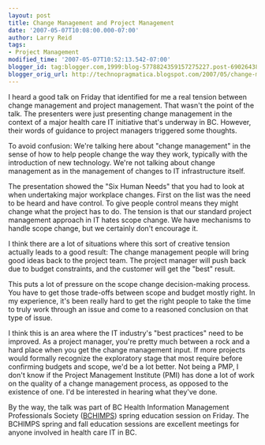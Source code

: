 ```yaml
---
layout: post
title: Change Management and Project Management
date: '2007-05-07T10:08:00.000-07:00'
author: Larry Reid
tags:
- Project Management
modified_time: '2007-05-07T10:52:13.542-07:00'
blogger_id: tag:blogger.com,1999:blog-5778824359157275227.post-6902643820800508650
blogger_orig_url: http://technopragmatica.blogspot.com/2007/05/change-management-and-project.html
---
```


I heard a good talk on Friday that identified for me a real tension
between change management and project management. That wasn't the point
of the talk. The presenters were just presenting change management in
the context of a major health care IT initiative that's underway in BC.
However, their words of guidance to project managers triggered some
thoughts.  
  
To avoid confusion: We're talking here about "change management" in the
sense of how to help people change the way they work, typically with the
introduction of new technology. We're not talking about change
management as in the management of changes to IT infrastructure itself. 

  
The presentation showed the "Six Human Needs" that you had to look at
when undertaking major workplace changes. First on the list was the need
to be heard and have control. To give people control means they might
change what the project has to do. The tension is that our standard
project management approach in IT hates scope change. We have mechanisms
to handle scope change, but we certainly don't encourage it.  
  
I think there are a lot of situations where this sort of creative
tension actually leads to a good result: The change management people
will bring good ideas back to the project team. The project manager will
push back due to budget constraints, and the customer will get the
"best" result.  
  
This puts a lot of pressure on the scope change decision-making process.
You have to get those trade-offs between scope and budget mostly right.
In my experience, it's been really hard to get the right people to take
the time to truly work through an issue and come to a reasoned
conclusion on that type of issue.  
  
I think this is an area where the IT industry's "best practices" need to
be improved. As a project manager, you're pretty much between a rock and
a hard place when you get the change management input. If more projects
would formally recognize the exploratory stage that most require before
confirming budgets and scope, we'd be a lot better. Not being a <span
class="blsp-spelling-error" id="SPELLING_ERROR_0">PMP</span>, I don't
know if the Project Management Institute (<span
class="blsp-spelling-error" id="SPELLING_ERROR_1">PMI</span>) has done a
lot of work on the quality of a change management process, as opposed to
the existence of one. I'd be interested in hearing what they've done.  
  
By the way, the talk was part of BC Health Information Management
Professionals Society ([<span class="blsp-spelling-error"
id="SPELLING_ERROR_2">BCHIMPS</span>][1]) spring education session on
Friday. The <span class="blsp-spelling-error"
id="SPELLING_ERROR_3">BCHIMPS</span> spring and fall education sessions
are excellent meetings for anyone involved in health care IT in BC.



[1]: http://www.bchimps.bc.ca/
